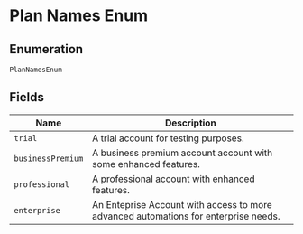 
# Plan Names Enum

## Enumeration

`PlanNamesEnum`

## Fields

| Name | Description |
|  --- | --- |
| `trial` | A trial account for testing purposes. |
| `businessPremium` | A business premium account account with some enhanced features. |
| `professional` | A professional account with enhanced features. |
| `enterprise` | An Enteprise Account with access to more advanced automations for enterprise needs. |

